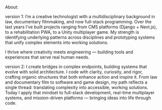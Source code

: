 


About:

version 1:
I’m a creative technologist with a multidisciplinary background in law, documentary filmmaking, and now full-stack programming. Over the last years I’ve built projects ranging from CMS platforms (Django + Next.js), to a rehabilitation PWA, to a Unity multiplayer game. My strength is identifying underlying patterns across disciplines and prototyping systems that unify complex elements into working solutions.

I thrive where creativity meets engineering — building tools and experiences that serve real human needs.

version 2:
I create bridges in complex endpoints, building systems that evolve with solid architecture.
I code with clarity, curiosity, and rigor, crafting organic structures that both enhance action and inspire it.
From law and documentary film to software and game design, my path reflects a single thread: translating complexity into accessible, working solutions.
Today I apply that mindset to full-stack development, real-time multiplayer systems, and mission-driven platforms — bringing ideas into life through code.